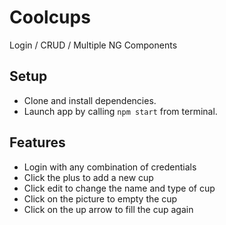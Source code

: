 # Coolcups

Login / CRUD / Multiple NG Components

## Setup
- Clone and install dependencies. 
- Launch app by calling `npm start` from terminal.

## Features
- Login with any combination of credentials
- Click the plus to add a new cup
- Click edit to change the name and type of cup
- Click on the picture to empty the cup
- Click on the up arrow to fill the cup again
